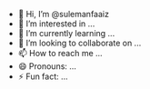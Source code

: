 - 👋 Hi, I’m @sulemanfaaiz
- 👀 I’m interested in ...
- 🌱 I’m currently learning ...
- 💞️ I’m looking to collaborate on ...
- 📫 How to reach me ...
- 😄 Pronouns: ...
- ⚡ Fun fact: ...

<!---
sulemanfaaiz/sulemanfaaiz is a ✨ special ✨ repository because its `README.md` (this file) appears on your GitHub profile.
You can click the Preview link to take a look at your changes.
--->
